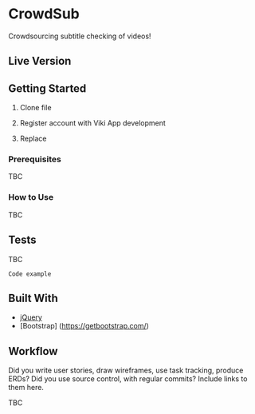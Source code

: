 # CrowdSub

Crowdsourcing subtitle checking of videos!

## Live Version

[Live Demo]: (https://arcane-retreat-97044.herokuapp.com/)

## Getting Started

1) Clone file

2) Register account with Viki App development

3) Replace

### Prerequisites

TBC

### How to Use

TBC

## Tests

TBC
```
Code example
```

## Built With

* [jQuery](http://jquery.com/)
* [Bootstrap] (https://getbootstrap.com/)


## Workflow

Did you write user stories, draw wireframes, use task tracking, produce ERDs? Did you use source control, with regular commits? Include links to them here.

TBC
